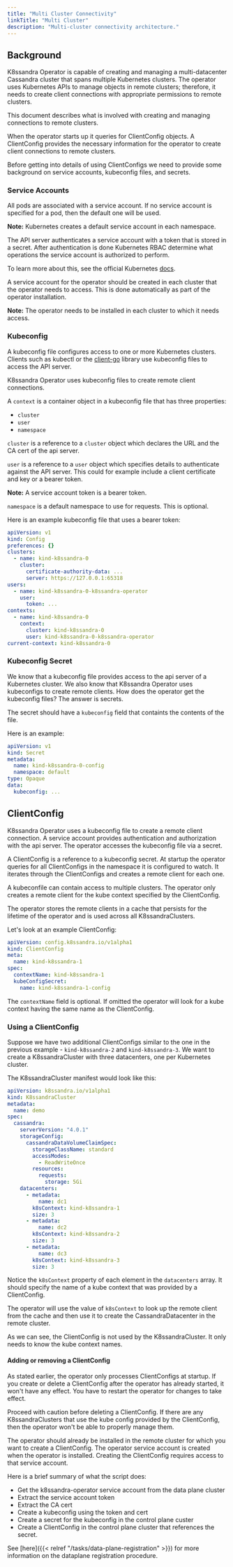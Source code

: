 ```yaml
---
title: "Multi Cluster Connectivity"
linkTitle: "Multi Cluster"
description: "Multi-cluster connectivity architecture."
---
```



## Background
K8ssandra Operator is capable of creating and managing a multi-datacenter Cassandra cluster that spans multiple Kubernetes clusters. The operator uses Kubernetes APIs to manage objects in remote clusters; therefore, it needs to create client connections with appropriate permissions to remote clusters.

This document describes what is involved with creating and managing connections to remote clusters.

When the operator starts up it queries for ClientConfig objects. A ClientConfig provides the necessary information for the operator to create client connections to remote clusters. 

Before getting into details of using ClientConfigs we need to provide some background on service accounts, kubeconfig files, and secrets.

### Service Accounts
All pods are associated with a service account. If no service account is specified for a pod, then the default one will be used.

**Note:** Kubernetes creates a default service account in each namespace.

The API server authenticates a service account with a token that is stored in a secret. After authentication is done Kubernetes RBAC determine what operations the service account is authorized to perform.

To learn more about this, see the official Kubernetes [docs](https://kubernetes.io/docs/reference/access-authn-authz/authentication/).

A service account for the operator should be created in each cluster that the operator needs to access. This is done automatically as part of the operator installation.

**Note:** The operator needs to be installed in each cluster to which it needs access.

### Kubeconfig
A kubeconfig file configures access to one or more Kubernetes clusters. Clients such as kubectl or the [client-go](https://github.com/kubernetes/client-go) library use kubeconfig files to access the API server.

K8ssandra Operator uses kubeconfig files to create remote client connections.

A `context` is a container object in a kubeconfig file that has three properties:

* `cluster`
* `user`
* `namespace`

`cluster` is a reference to a `cluster` object which declares the URL and the CA cert of the api server.

`user` is a reference to a `user` object which specifies details to authenticate against the API server. This could for example include a client certificate and key or a bearer token.

**Note:** A service account token is a bearer token.

`namespace` is a default namespace to use for requests. This is optional.

Here is an example kubeconfig file that uses a bearer token:

```yaml
apiVersion: v1
kind: Config
preferences: {}
clusters:
  - name: kind-k8ssandra-0
    cluster:
      certificate-authority-data: ...
      server: https://127.0.0.1:65318 
users:
  - name: kind-k8ssandra-0-k8ssandra-operator
    user:
      token: ...
contexts:
  - name: kind-k8ssandra-0
    context:
      cluster: kind-k8ssandra-0
      user: kind-k8ssandra-0-k8ssandra-operator
current-context: kind-k8ssandra-0
```

### Kubeconfig Secret
We know that a kubeconfig file provides access to the api server of a Kubernetes cluster. We also know that K8ssandra Operator uses kubeconfigs to create remote clients. How does the operator get the kubeconfig files? The answer is secrets.

The secret should have a `kubeconfig` field that containts the contents of the file. 

Here is an example:

```yaml
apiVersion: v1
kind: Secret
metadata:
  name: kind-k8ssandra-0-config
  namespace: default
type: Opaque
data:
  kubeconfig: ... 
```

## ClientConfig
K8ssandra Operator uses a kubeconfig file to create a remote client connection. A service account provides authentication and authorization with the api server. The operator accesses the kubeconfig file via a secret.

A ClientConfig is a reference to a kubeconfig secret. At startup the operator queries for all ClientConfigs in the namespace it is configured to watch. It iterates through the ClientConfigs and creates a remote client for each one. 

A kubeconfile can contain access to multiple clusters. The operator only creates a remote client for the kube context specified by the ClientConfig.

The operator stores the remote clients in a cache that persists for the lifetime of the operator and is used across all K8ssandraClusters. 

Let's look at an example ClientConfig:

```yaml
apiVersion: config.k8ssandra.io/v1alpha1
kind: ClientConfig
meta:
  name: kind-k8ssandra-1
spec:
  contextName: kind-k8ssandra-1
  kubeConfigSecret: 
    name: kind-k8ssandra-1-config
```

The `contextName` field is optional. If omitted the operator will look for a kube context having the same name as the ClientConfig.

### Using a ClientConfig
Suppose we have two additional ClientConfigs similar to the one in the previous example - `kind-k8ssandra-2` and `kind-k8ssandra-3`. We want to create a K8ssandraCluster with three datacenters, one per Kubernetes cluster.

The K8ssandraCluster manifest would look like this:

```yaml
apiVersion: k8ssandra.io/v1alpha1
kind: K8ssandraCluster
metadata:
  name: demo
spec:
  cassandra:
    serverVersion: "4.0.1"
    storageConfig:
      cassandraDataVolumeClaimSpec:
        storageClassName: standard
        accessModes:
          - ReadWriteOnce
        resources:
          requests:
            storage: 5Gi
    datacenters:
      - metadata:
          name: dc1
        k8sContext: kind-k8ssandra-1
        size: 3
      - metadata:
          name: dc2
        k8sContext: kind-k8ssandra-2
        size: 3
      - metadata:
          name: dc3
        k8sContext: kind-k8ssandra-3
        size: 3
```

Notice the `k8sContext` property of each element in the `datacenters` array. It should specify the name of a kube context that was provided by a ClientConfig. 

The operator will use the value of `k8sContext` to look up the remote client from the cache and then use it to create the CassandraDatacenter in the remote cluster.

As we can see, the ClientConfig is not used by the K8ssandraCluster. It only needs to know the kube context names.

#### Adding or removing a ClientConfig
As stated earlier, the operator only processes ClientConfigs at startup. If you create or delete a ClientConfig after the operator has already started, it won't have any effect. You have to restart the operator for changes to take effect.

Proceed with caution before deleting a ClientConfig. If there are any K8ssandraClusters that use the kube config provided by the ClientConfig, then the operator won't be able to properly manage them.

The operator should already be installed in the remote cluster for which you want to create a ClientConfig. The operator service account is created when the operator is installed. Creating the ClientConfig requires access to that service account.

Here is a brief summary of what the script does:

* Get the k8ssandra-operator service account from the data plane cluster
* Extract the service account token
* Extract the CA cert
* Create a kubeconfig using the token and cert
* Create a secret for the kubeconfig in the control plane custer
* Create a ClientConfig in the control plane cluster that references the secret.

See [here]({{< relref "/tasks/data-plane-registration" >}}) for more information on the dataplane registration procedure.